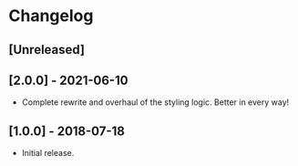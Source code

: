 # Changelog

## [Unreleased]

## [2.0.0] - 2021-06-10

* Complete rewrite and overhaul of the styling logic. Better in every way!


## [1.0.0] - 2018-07-18

* Initial release.
